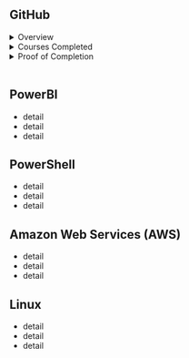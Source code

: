 <h2>GitHub</h2>
<details>
<summary>Overview</summary>
 
<br>
  * summary point
  * summary point

</details>
<details>
<summary>Courses Completed</summary>
 
<br>
 1. Introduction to GitHub


</details>
<details>
<summary>Proof of Completion</summary>

* link to certificate

</details>

<br> 

<h2>PowerBI</h2>
<ul>
  <li>detail</li>
  <li>detail</li>
  <li>detail</li>
</ul>

<h2>PowerShell</h2>
<ul>
  <li>detail</li>
  <li>detail</li>
  <li>detail</li>
</ul>

<h2>Amazon Web Services (AWS)</h2>
<ul>
  <li>detail</li>
  <li>detail</li>
  <li>detail</li>
</ul>

<h2>Linux</h2>
<ul>
  <li>detail</li>
  <li>detail</li>
  <li>detail</li>
</ul>
